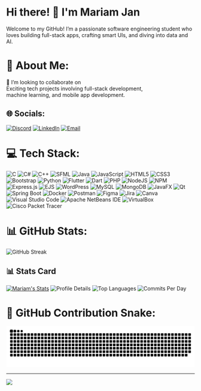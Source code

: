 # Hi there! 👋 I'm Mariam Jan

Welcome to my GitHub! I’m a passionate software engineering student who loves building full-stack apps, crafting smart UIs, and diving into data and AI. 

# 💫 About Me:
🤝 I’m looking to collaborate on  
Exciting tech projects involving full-stack development,  
machine learning, and mobile app development.

## 🌐 Socials:
[![Discord](https://img.shields.io/badge/Discord-%237289DA.svg?logo=discord&logoColor=white)](https://discord.gg/mariamjan_) 
[![LinkedIn](https://img.shields.io/badge/LinkedIn-%230077B5.svg?logo=linkedin&logoColor=white)](https://www.linkedin.com/in/mariam-jan-7aaa18291) 
[![Email](https://img.shields.io/badge/Email-D14836?logo=gmail&logoColor=white)](mailto:mariamjan268@gmail.com)

# 💻 Tech Stack:
![C](https://img.shields.io/badge/c-%2300599C.svg?style=for-the-badge&logo=c&logoColor=white) 
![C#](https://img.shields.io/badge/c%23-%23239120.svg?style=for-the-badge&logo=csharp&logoColor=white) 
![C++](https://img.shields.io/badge/c++-%2300599C.svg?style=for-the-badge&logo=c%2B%2B&logoColor=white) 
![SFML](https://img.shields.io/badge/SFML-%2300131C.svg?style=for-the-badge&logo=c%2B%2B&logoColor=white) 
![Java](https://img.shields.io/badge/java-%23ED8B00.svg?style=for-the-badge&logo=openjdk&logoColor=white) 
![JavaScript](https://img.shields.io/badge/javascript-%23323330.svg?style=for-the-badge&logo=javascript&logoColor=%23F7DF1E) 
![HTML5](https://img.shields.io/badge/html5-%23E34F26.svg?style=for-the-badge&logo=html5&logoColor=white) 
![CSS3](https://img.shields.io/badge/css3-%231572B6.svg?style=for-the-badge&logo=css3&logoColor=white) 
![Bootstrap](https://img.shields.io/badge/bootstrap-%23563D7C.svg?style=for-the-badge&logo=bootstrap&logoColor=white) 
![Python](https://img.shields.io/badge/python-3670A0?style=for-the-badge&logo=python&logoColor=ffdd54) 
![Flutter](https://img.shields.io/badge/Flutter-%2302569B.svg?style=for-the-badge&logo=Flutter&logoColor=white) 
![Dart](https://img.shields.io/badge/Dart-%230175C2.svg?style=for-the-badge&logo=dart&logoColor=white)
![PHP](https://img.shields.io/badge/php-%23777BB4.svg?style=for-the-badge&logo=php&logoColor=white) 
![NodeJS](https://img.shields.io/badge/node.js-6DA55F?style=for-the-badge&logo=node.js&logoColor=white) 
![NPM](https://img.shields.io/badge/NPM-%23000000.svg?style=for-the-badge&logo=npm&logoColor=white)  
![Express.js](https://img.shields.io/badge/express.js-%23404d59.svg?style=for-the-badge&logo=express&logoColor=white) 
![EJS](https://img.shields.io/badge/EJS-%23000000.svg?style=for-the-badge&logo=EJS&logoColor=white) 
![WordPress](https://img.shields.io/badge/WordPress-%23117AC9.svg?style=for-the-badge&logo=WordPress&logoColor=white) 
![MySQL](https://img.shields.io/badge/mysql-4479A1.svg?style=for-the-badge&logo=mysql&logoColor=white) 
![MongoDB](https://img.shields.io/badge/MongoDB-%234ea94b.svg?style=for-the-badge&logo=mongodb&logoColor=white) 
![JavaFX](https://img.shields.io/badge/javafx-%23FF0000.svg?style=for-the-badge&logo=javafx&logoColor=white) 
![Qt](https://img.shields.io/badge/Qt-%23217346.svg?style=for-the-badge&logo=Qt&logoColor=white) 
![Spring Boot](https://img.shields.io/badge/springboot-%236DB33F.svg?style=for-the-badge&logo=springboot&logoColor=white) 
![Docker](https://img.shields.io/badge/docker-%230db7ed.svg?style=for-the-badge&logo=docker&logoColor=white) 
![Postman](https://img.shields.io/badge/Postman-FF6C37?style=for-the-badge&logo=postman&logoColor=white) 
![Figma](https://img.shields.io/badge/figma-%23F24E1E.svg?style=for-the-badge&logo=figma&logoColor=white) 
![Jira](https://img.shields.io/badge/jira-%230A0FFF.svg?style=for-the-badge&logo=jira&logoColor=white) 
![Canva](https://img.shields.io/badge/Canva-%2300C4CC.svg?style=for-the-badge&logo=Canva&logoColor=white) 
![Visual Studio Code](https://img.shields.io/badge/VSCode-%23007ACC.svg?style=for-the-badge&logo=visual-studio-code&logoColor=white) 
![Apache NetBeans IDE](https://img.shields.io/badge/NetBeans-%23007396.svg?style=for-the-badge&logo=apache-netbeans-ide&logoColor=white) 
![VirtualBox](https://img.shields.io/badge/virtualbox-%23007ACC.svg?style=for-the-badge&logo=virtualbox&logoColor=white) 
![Cisco Packet Tracer](https://img.shields.io/badge/PacketTracer-%23007ACC.svg?style=for-the-badge&logo=cisco&logoColor=white)


# 📊 GitHub Stats:
![GitHub Streak](https://streak-stats.demolab.com?user=MariamJan&theme=tokyonight&hide_border=false)


## 📊 Stats Card

[![Mariam's Stats](https://github-profile-summary-cards.vercel.app/api/cards/stats?username=MariamJan&theme=github_dark)](https://github.com/vn7n24fzkq/github-profile-summary-cards)
![Profile Details](https://github-profile-summary-cards.vercel.app/api/cards/profile-details?username=MariamJan&theme=github_dark)
![Top Languages](https://github-profile-summary-cards.vercel.app/api/cards/repos-per-language?username=MariamJan&theme=github_dark)
![Commits Per Day](https://github-profile-summary-cards.vercel.app/api/cards/productive-time?username=MariamJan&theme=github_dark&utcOffset=+2)

<!--

# 📊 GitHub Highlights:

[![trophy](https://github-profile-trophy.vercel.app/?username=MariamJan&theme=darkhub&margin-w=10&margin-h=15&no-frame=true)](https://github.com/ryo-ma/github-profile-trophy)

![GitHub Stats](https://github-readme-stats.vercel.app/api?username=MariamJan&show_icons=true&theme=tokyonight&hide_border=false&include_all_commits=true&count_private=true)

![Top Langs](https://github-readme-stats.vercel.app/api/top-langs/?username=MariamJan&layout=compact&theme=tokyonight&hide_border=false&langs_count=8&hide=html,css)
-->

# 🐍 GitHub Contribution Snake:
![GitHub Snake](https://raw.githubusercontent.com/Platane/snk/output/github-contribution-grid-snake.svg)

---
[![](https://visitcount.itsvg.in/api?id=MariamJan&icon=0&color=0)](https://visitcount.itsvg.in)

<!-- Proudly created with GPRM ( https://gprm.itsvg.in ) -->
